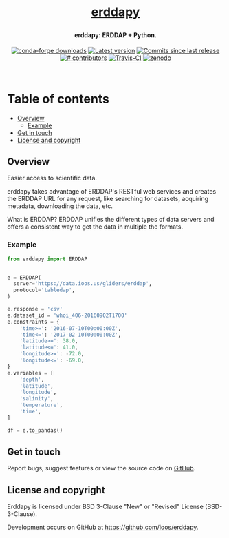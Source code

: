 <h1 align="center" style="margin:1em;">
  <a href="https://ioos.github.io/erddapy/">erddapy</a>
</h1>

<h4 align="center">
erddapy: ERDDAP + Python.
</h4>

<p align="center">
<!-- https://shields.io/ is a good source of these -->
<a href="https://anaconda.org/conda-forge/erddapy">
<img src="https://img.shields.io/conda/dn/conda-forge/erddapy.svg"
 alt="conda-forge downloads" /></a>
<a href="https://github.com/ioos/erddapy/releases">
<img src="https://img.shields.io/github/tag/ioos/erddapy.svg"
 alt="Latest version" /></a>
<a href="https://github.com/ioos/erddapy/commits/master">
<img src="https://img.shields.io/github/commits-since/ioos/erddapy/latest.svg"
 alt="Commits since last release" /></a>
<a href="https://github.com/ioos/erddapy/graphs/contributors">
<img src="https://img.shields.io/github/contributors/ioos/erddapy.svg"
 alt="# contributors" /></a>
<a href="https://travis-ci.org/ioos/erddapy/branches">
<img src="https://api.travis-ci.org/repositories/ioos/erddapy.svg?branch=master"
 alt="Travis-CI" /></a>
<a href="https://zenodo.org/badge/latestdoi/104919828">
<img src="https://zenodo.org/badge/104919828.svg"
 alt="zenodo" /></a>
</p>
<br>



# Table of contents

<!-- toc -->

- [Overview](#overview)
  - [Example](#example)
- [Get in touch](#get-in-touch)
- [License and copyright](#license-and-copyright)

<!-- tocstop -->


## Overview

Easier access to scientific data.

erddapy takes advantage of ERDDAP's RESTful web services and creates the ERDDAP URL for any request,
like searching for datasets, acquiring metadata, downloading the data, etc.

What is ERDDAP?
ERDDAP unifies the different types of data servers and offers a consistent way to get the data in multiple the formats.

### Example

```python
from erddapy import ERDDAP


e = ERDDAP(
  server='https://data.ioos.us/gliders/erddap',
  protocol='tabledap',
)

e.response = 'csv'
e.dataset_id = 'whoi_406-20160902T1700'
e.constraints = {
    'time>=': '2016-07-10T00:00:00Z',
    'time<=': '2017-02-10T00:00:00Z',
    'latitude>=': 38.0,
    'latitude<=': 41.0,
    'longitude>=': -72.0,
    'longitude<=': -69.0,
}
e.variables = [
    'depth',
    'latitude',
    'longitude',
    'salinity',
    'temperature',
    'time',
]

df = e.to_pandas()
```


## Get in touch

Report bugs, suggest features or view the source code on [GitHub](https://github.com/ioos/erddapy/issues).


## License and copyright

Erddapy is licensed under BSD 3-Clause "New" or "Revised" License (BSD-3-Clause).

Development occurs on GitHub at <https://github.com/ioos/erddapy>.